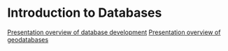 # Introduction to Databases

[Presentation overview of database development](U1-Database_Introduction.pdf)
[Presentation overview of geodatabases](U1-Geodatabases.pdf)
